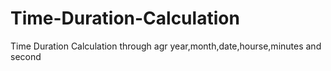 # Time-Duration-Calculation
Time Duration Calculation through agr year,month,date,hourse,minutes and second
